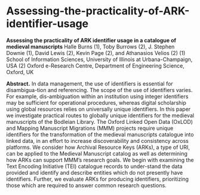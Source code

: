 # Assessing-the-practicality-of-ARK-identifier-usage

**Assessing the practicality of ARK identifier usage in a catalogue of medieval manuscripts**
Halle Burns (1), Toby Burrows (2), J. Stephen Downie (1), David Lewis (2), Kevin Page (2), and Athanasios Velios (2)
(1) School of Information Sciences, University of Illinois at Urbana-Champaign, USA
(2) Oxford e-Research Centre, Department of Engineering Science, Oxford, UK


**Abstract.** In data management, the use of identifiers is essential for disambigua-tion and referencing. The scope of the use of identifiers varies. For example, dis-ambiguation within an institution using integer identifiers may be sufficient for operational procedures, whereas digital scholarship using global resources relies on universally unique identifiers. In this paper we investigate practical routes to globally unique identifiers for the medieval manuscripts of the Bodleian Library. The Oxford Linked Open Data (OxLOD) and Mapping Manuscript Migrations (MMM) projects require unique identifiers for the transformation of the medieval manuscripts catalogue into linked data, in an effort to increase discoverability and consistency across platforms. We consider how Archival Resource Keys (ARKs), a type of URI, can be applied to the Medieval Manuscript catalog as well as determining how ARKs can support MMM’s research goals. We begin with examining the Text Encoding Initiative (TEI) catalogue records to under-stand the data provided and identify and describe entities which do not presently have identifiers. Further, we evaluate ARKs for producing identifiers, prioritizing those which are required to answer common research questions.
